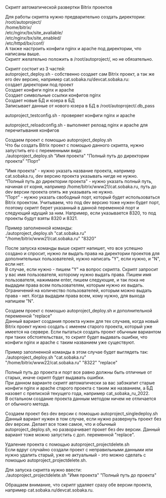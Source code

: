 Скрипт автоматической развертки Bitrix проектов
   
Для работы скрипта нужно предварительно создать директории:  
/root/autoproject/  
/home/bitrix/  
/etc/nginx/bx/site_avaliable/  
/etc/nginx/bx/site_enabled/  
/etc/httpd/bx/conf/  
А также настроить конфиги nginx и apache под директории, что написаны выше.   
Скрипт желательно положить в /root/autoproject/, но не обязательно.
   
Скрипт состоит из 3 частей:  
autoproject_deploy.sh - собственно создает сам Bitrix проект, а так же его dev версию, например cat.sobaka.ru/devcat.sobaka.ru:  
создает директории под проект  
Создает конфиги nginx и apache  
Создает символьные ссылки конфигов nginx   
Создает новые БД и юзера в БД  
Записывает данные от нового юзера в БД в /root/autoproject/.db_pass
   
autoproject_testconfig.sh - проверяет конфиги nginx и apache
   
autoproject_reloadconfig.sh - выполняет релоад nginx и apache для перечитывания конфигов
   
Создаем проект с помощью autoproject_deploy.sh  
Что бы создать Bitrix проект с помощью данного скрипта, нужно запустить его с переменными вида:  
./autoproject_deploy.sh "Имя проекта" "Полный путь до директории проекта" "Порт"
   
"Имя проекта" - нужно указать название проекта, например cat.sobaka.ru, dev версию проекта указывать нигде не нужно.  
"Полный путь до директории проекта" - нужно указать полный путь, начиная от корня, например /home/bitrix/www21/cat.sobaka.ru, путь до dev версии проекта опять же указывать не нужно.  
"Порт" - нужно указать свободный порт, который будет использоваться Bitrix проектом. Учитываем, что под dev версию тоже нужен будет порт, поэтому скрипт берет указанный в данной переменной порт и следующий идущий за ним. Например, если указывается 8320, то под проекты будут взяты 8320 и 8321.
   
Пример заполненной команды:  
./autoproject_deploy.sh "cat.sobaka.ru" "/home/bitrix/www21/cat.sobaka.ru" "8320"
   
После запуска команды выше скрипт напишет, что все успешно создано и спросит, нужно ли выдать права на директории проектов для дополнительных пользователей, нужно написать "Y", если нужно, и "N", если нет.  
В случае, если нужно - пишем "Y" на вопрос скрипта. Скрипт запросит у вас имя пользователя, которому нужно выдать права. Пишем имя пользователя, нажимаем enter, пишем следующие, и так пока не выдадим права всем пользователям, которым нужно их выдать. Ограничений на количество пользователей, которым можно выдать права - нет. Когда выдадим права всем, кому нужно, для выхода напишем "N".
   
   
Создаем проект с помощью autoproject_deploy.sh и дополнительной переменной "replace"  
Данный вариант создания проекта нужен для тех случаев, когда новый Bitrix проект нужно создать с именем старого проекта, который уже имеется на сервере. Если пытаться создать проект обычным вариантом при таких обстоятельствах, то скрипт будет выдавать ошибки, что конфиги nginx и apache с таким названием уже существуют.
   
Пример заполненной команды в этом случае будет выглядеть так:  
./autoproject_deploy.sh "cat.sobaka.ru" "/home/bitrix/www22/cat.sobaka.ru" "8322" "replace"
   
Полный путь до проекта  и порт все равно должны быть отличные от старых, иначе скрипт будет выдавать ошибки.  
При данном варианте скрипт автоматически за вас забэкапит старые конфиги nginx и apache старого проекта с таким же названием, а БД назовет с препиской текущего года, например cat_sobaka_ru_2022.  
В остальном создание проекта данным методом ничем не отличается от обычного метода.
   
   
Создаем проект без dev версии с помощью autoproject_singledeploy.sh   
Данный вариант нужен в том случае, если нужно развернуть проект без dev версии. Делает все тоже самое, что и обычный autoproject_deploy.sh, но разворачивает прокет без dev версии. Данный вариант тоже можно запустить с доп. переменной "replace".   
   
   
Удаление проекта с помощью autoproject_projectdelete.sh   
Если вдруг случайно создали проект с неправильными данными или нужно удалить старый, уже не актуальный - это можно сделать с помощью autoproject_projectdelete.sh.   
   
Для запуска скрипта нужно ввести:   
./autoproject_projectdelete.sh "Имя проекта" "Полный путь до проекта"   
   
Обращаем внимание, что скрипт удаляет сразу обе версии проекта, например cat.sobaka.ru/devcat.sobaka.ru.  
